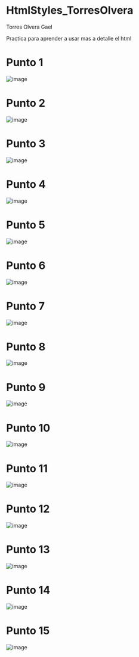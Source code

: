 # HtmlStyles_TorresOlvera

Torres Olvera Gael

Practica para aprender a usar mas a detalle el html

# Punto 1

![image](https://github.com/user-attachments/assets/e4bc8a1f-f28d-45a0-8311-cd99beeb7c0d)

# Punto 2

![image](https://github.com/user-attachments/assets/21d9791e-1b22-46d9-b37b-862de1652200)

# Punto 3

![image](https://github.com/user-attachments/assets/702e1748-1fe5-46a6-a757-aac503d3ef5c)

# Punto 4

![image](https://github.com/user-attachments/assets/bf276781-7723-4094-b18a-25138e1557c6)

# Punto 5

![image](https://github.com/user-attachments/assets/46a5aa2a-605a-4ec6-9ddd-babc239dd683)

# Punto 6

![image](https://github.com/user-attachments/assets/bb526162-575c-453a-ab9d-52495194d1b8)

# Punto 7

![image](https://github.com/user-attachments/assets/28ed0004-ff4f-4179-8f21-05063f939c39)

# Punto 8

![image](https://github.com/user-attachments/assets/9ad29129-b376-4396-afa3-b3cc89f1b5e7)

# Punto 9

![image](https://github.com/user-attachments/assets/685028b9-a294-4cb1-b32c-cb56599cf8d4)

# Punto 10

![image](https://github.com/user-attachments/assets/05716008-fbcf-4010-a399-83536d973b32)

# Punto 11

![image](https://github.com/user-attachments/assets/7d32655e-328d-471b-b4ae-32637f281ba9)

# Punto 12

![image](https://github.com/user-attachments/assets/f01f25a5-59a0-4d5f-81f3-43be0b516f9f)

# Punto 13

![image](https://github.com/user-attachments/assets/9917e15f-5a19-409b-8db1-10fe3c873d77)

# Punto 14

![image](https://github.com/user-attachments/assets/d633ab75-9fb2-496f-849f-d61659479edf)

# Punto 15

![image](https://github.com/user-attachments/assets/20df5b70-e491-493f-af1a-0c64d16dd29d)
